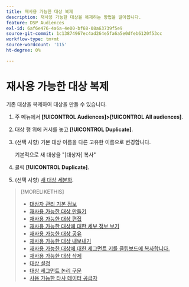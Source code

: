 ```yaml
---
title: 재사용 가능한 대상 복제
description: 재사용 가능한 대상을 복제하는 방법을 알아봅니다.
feature: DSP Audiences
exl-id: 6af6e476-4a6a-4e00-bf68-08a63739f5e9
source-git-commit: 1c13874967ec4ad264e5fa6a5e0dfeb6120f53cc
workflow-type: tm+mt
source-wordcount: '115'
ht-degree: 0%

---
```


# 재사용 가능한 대상 복제

기존 대상을 복제하여 대상을 만들 수 있습니다.

1. 주 메뉴에서 **[!UICONTROL Audiences]>[!UICONTROL All audiences]**.

1. 대상 행 위에 커서를 놓고 **[!UICONTROL Duplicate]**.

1. (선택 사항) 기본 대상 이름을 다른 고유한 이름으로 변경합니다.

   기본적으로 새 대상을 &quot;[대상자] 복사&quot;

1. 클릭 **[!UICONTROL Duplicate]**.

1. (선택 사항) [새 대상 세분화](reusable-audience-edit.md).

>[!MORELIKETHIS]
>
>* [대상자 관리 기본 정보](audience-about.md)
>* [재사용 가능한 대상 만들기](reusable-audience-create.md)
>* [재사용 가능한 대상 편집](reusable-audience-edit.md)
>* [재사용 가능한 대상에 대한 세부 정보 보기](reusable-audience-view-details.md)
>* [재사용 가능한 대상 공유](reusable-audience-share.md)
>* [재사용 가능한 대상 내보내기](reusable-audience-export.md)
>* [재사용 가능한 대상에 대한 세그먼트 키를 클립보드에 복사합니다.](reusable-audience-clipboard.md)
>* [재사용 가능한 대상 삭제](reusable-audience-delete.md)
>* [대상 설정](audience-settings.md)
>* [대상 세그먼트 논리 구문](audience-segment-logic-syntax.md)
>* [사용 가능한 타사 데이터 공급자](third-party-data-providers.md)

